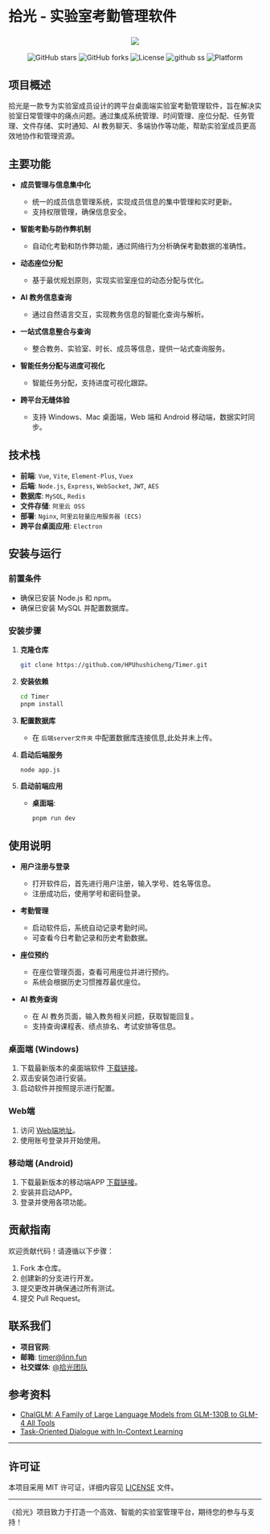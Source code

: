 
# 拾光 - 实验室考勤管理软件
<div align="center">
  <h3>
  <img src="https://readme-typing-svg.herokuapp.com/?lines= 《拾光》实验室考勤管理软件！;唯有热爱,可抵岁月漫长！&center=true&size=19"><br/>
</h3>


![GitHub stars](https://img.shields.io/github/stars/HPUhushicheng/Timer-Plus?color=fa6470&style=flat)
![GitHub forks](https://img.shields.io/github/forks/HPUhushicheng/Timer-Plus?style=flat)
![License](https://img.shields.io/badge/License-MIT-yellowgreen)
![github ss](https://img.shields.io/badge/拾光-实验室考勤-da282a)
![Platform](https://img.shields.io/badge/Platform-Windows%20%7C%20Mac%20%7C%20Web-blueviolet)

</div>

## 项目概述

拾光是一款专为实验室成员设计的跨平台桌面端实验室考勤管理软件，旨在解决实验室日常管理中的痛点问题。通过集成系统管理、时间管理、座位分配、任务管理、文件存储、实时通知、AI 教务聊天、多端协作等功能，帮助实验室成员更高效地协作和管理资源。

## 主要功能

- **成员管理与信息集中化**
  - 统一的成员信息管理系统，实现成员信息的集中管理和实时更新。
  - 支持权限管理，确保信息安全。

- **智能考勤与防作弊机制**
  - 自动化考勤和防作弊功能，通过网络行为分析确保考勤数据的准确性。

- **动态座位分配**
  - 基于最优规划原则，实现实验室座位的动态分配与优化。

- **AI 教务信息查询**
  - 通过自然语言交互，实现教务信息的智能化查询与解析。

- **一站式信息整合与查询**
  - 整合教务、实验室、时长、成员等信息，提供一站式查询服务。

- **智能任务分配与进度可视化**
  - 智能任务分配，支持进度可视化跟踪。

- **跨平台无缝体验**
  - 支持 Windows、Mac 桌面端，Web 端和 Android 移动端，数据实时同步。

## 技术栈

- **前端**: `Vue`, `Vite`, `Element-Plus`, `Vuex`
- **后端**: `Node.js`, `Express`, `WebSocket`, `JWT`, `AES`
- **数据库**: `MySQL`, `Redis`
- **文件存储**: `阿里云 OSS`
- **部署**: `Nginx`, `阿里云轻量应用服务器 (ECS)`
- **跨平台桌面应用**: `Electron`

## 安装与运行

### 前置条件

- 确保已安装 Node.js 和 npm。
- 确保已安装 MySQL 并配置数据库。

### 安装步骤

1. **克隆仓库**

   ```bash
   git clone https://github.com/HPUhushicheng/Timer.git
   ```

2. **安装依赖**

   ```bash
   cd Timer
   pnpm install
   ```

3. **配置数据库**

   - 在 `后端server文件夹` 中配置数据库连接信息,此处并未上传。

4. **启动后端服务**

   ```bash
   node app.js
   ```

5. **启动前端应用**

   - **桌面端**:

     ```bash
     pnpm run dev
     ```


## 使用说明

- **用户注册与登录**
  - 打开软件后，首先进行用户注册，输入学号、姓名等信息。
  - 注册成功后，使用学号和密码登录。

- **考勤管理**
  - 启动软件后，系统自动记录考勤时间。
  - 可查看今日考勤记录和历史考勤数据。

- **座位预约**
  - 在座位管理页面，查看可用座位并进行预约。
  - 系统会根据历史习惯推荐最优座位。

- **AI 教务查询**
  - 在 AI 教务页面，输入教务相关问题，获取智能回复。
  - 支持查询课程表、绩点排名、考试安排等信息。

### 桌面端 (Windows)

1. 下载最新版本的桌面端软件 [下载链接](#)。
2. 双击安装包进行安装。
3. 启动软件并按照提示进行配置。

### Web端

1. 访问 [Web端地址](#)。
2. 使用账号登录并开始使用。

### 移动端 (Android)

1. 下载最新版本的移动端APP [下载链接](#)。
2. 安装并启动APP。
3. 登录并使用各项功能。


## 贡献指南

欢迎贡献代码！请遵循以下步骤：

1. Fork 本仓库。
2. 创建新的分支进行开发。
3. 提交更改并确保通过所有测试。
4. 提交 Pull Request。

## 联系我们

- **项目官网**: [](http://blog.hpuedd.com)
- **邮箱**: timer@linn.fun
- **社交媒体**: [@拾光团队](http://blog.hpuedd.com)




## 参考资料

- [ChaIGLM: A Family of Large Language Models from GLM-130B to GLM-4 All Tools](https://arxiv.org/abs/2406.12793)
- [Task-Oriented Dialogue with In-Context Learning](https://arxiv.org/abs/2402.12234)

---
## 许可证

本项目采用 MIT 许可证，详细内容见 [LICENSE](LICENSE) 文件。

---
《拾光》项目致力于打造一个高效、智能的实验室管理平台，期待您的参与与支持！

